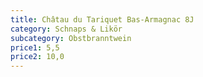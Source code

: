 ```yaml
---
title: Châtau du Tariquet Bas-Armagnac 8J
category: Schnaps & Likör
subcategory: Obstbranntwein
price1: 5,5
price2: 10,0
---
```

